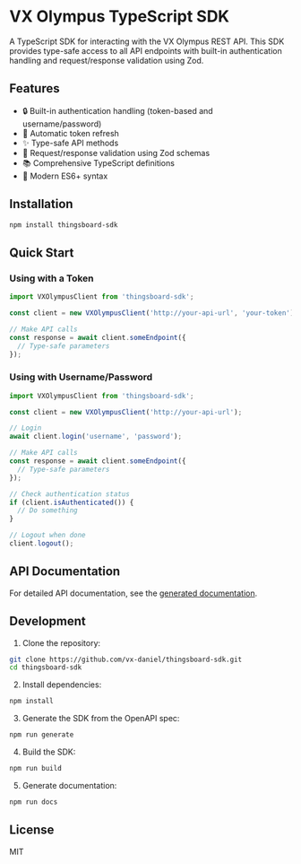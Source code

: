 # VX Olympus TypeScript SDK

A TypeScript SDK for interacting with the VX Olympus REST API. This SDK provides type-safe access to all API endpoints with built-in authentication handling and request/response validation using Zod.

## Features

- 🔒 Built-in authentication handling (token-based and username/password)
- 🔄 Automatic token refresh
- ✨ Type-safe API methods
- 📝 Request/response validation using Zod schemas
- 📚 Comprehensive TypeScript definitions
- 🚀 Modern ES6+ syntax

## Installation

```bash
npm install thingsboard-sdk
```

## Quick Start

### Using with a Token

```typescript
import VXOlympusClient from 'thingsboard-sdk';

const client = new VXOlympusClient('http://your-api-url', 'your-token');

// Make API calls
const response = await client.someEndpoint({
  // Type-safe parameters
});
```

### Using with Username/Password

```typescript
import VXOlympusClient from 'thingsboard-sdk';

const client = new VXOlympusClient('http://your-api-url');

// Login
await client.login('username', 'password');

// Make API calls
const response = await client.someEndpoint({
  // Type-safe parameters
});

// Check authentication status
if (client.isAuthenticated()) {
  // Do something
}

// Logout when done
client.logout();
```

## API Documentation

For detailed API documentation, see the [generated documentation](./docs/index.html).

## Development

1. Clone the repository:
```bash
git clone https://github.com/vx-daniel/thingsboard-sdk.git
cd thingsboard-sdk
```

2. Install dependencies:
```bash
npm install
```

3. Generate the SDK from the OpenAPI spec:
```bash
npm run generate
```

4. Build the SDK:
```bash
npm run build
```

5. Generate documentation:
```bash
npm run docs
```

## License

MIT
